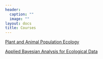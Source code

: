 ```yaml
---
header:
  caption: ""
  image: ""
layout: docs
title: Courses
---
```


[Plant and Animal Population Ecology](https://rushinglab.github.io/WILD3810/)

[Applied Bayesian Analysis for Ecological Data](https://rushinglab.github.io/WILD6900/)